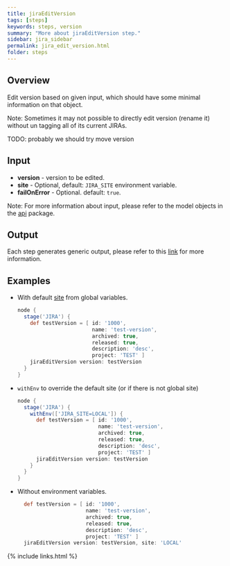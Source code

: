 ```yaml
---
title: jiraEditVersion
tags: [steps]
keywords: steps, version
summary: "More about jiraEditVersion step."
sidebar: jira_sidebar
permalink: jira_edit_version.html
folder: steps
---
```


## Overview

Edit version based on given input, which should have some minimal information on that object.

Note: Sometimes it may not possible to directly edit version (rename it) without un tagging all of its current JIRAs.

TODO: probably we should try move version

## Input

* **version** - version to be edited.
* **site** - Optional, default: `JIRA_SITE` environment variable.
* **failOnError** - Optional. default: `true`.

Note: For more information about input, please refer to the model objects in the [api](https://github.com/jenkinsci/jira-steps-plugin/tree/master/src/main/java/org/thoughtslive/jenkins/plugins/jira/api) package.

## Output

Each step generates generic output, please refer to this [link](config.html#common-response--error-handling) for more information.

## Examples

* With default [site](config#environment-variables) from global variables.

  ```groovy
  node {
    stage('JIRA') {
      def testVersion = [ id: '1000',
                          name: 'test-version',
                          archived: true,
                          released: true,
                          description: 'desc',
                          project: 'TEST' ]
      jiraEditVersion version: testVersion
    }
  }
  ```
* `withEnv` to override the default site (or if there is not global site)

  ```groovy
  node {
    stage('JIRA') {
      withEnv(['JIRA_SITE=LOCAL']) {
        def testVersion = [ id: '1000',
                            name: 'test-version',
                            archived: true,
                            released: true,
                            description: 'desc',
                            project: 'TEST' ]
        jiraEditVersion version: testVersion
      }
    }
  }
  ```
* Without environment variables.

  ```groovy
    def testVersion = [ id: '1000',
                        name: 'test-version',
                        archived: true,
                        released: true,
                        description: 'desc',
                        project: 'TEST' ]
    jiraEditVersion version: testVersion, site: 'LOCAL'
  ```

{% include links.html %}
